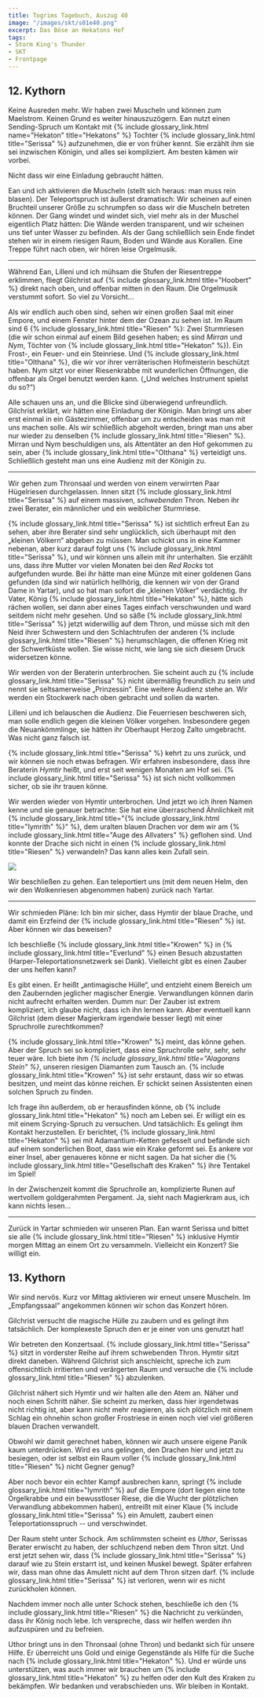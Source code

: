 ```yaml
---
title: Togrims Tagebuch, Auszug 40
image: "/images/skt/s01e40.png"
excerpt: Das Böse an Hekatons Hof
tags:
- Storm King's Thunder
- SKT
- Frontpage
---
```


## 12. Kythorn

Keine Ausreden mehr. Wir haben zwei Muscheln und können zum Maelstrom. Keinen Grund es weiter
hinauszuzögern. Ean nutzt einen Sending-Spruch um Kontakt mit
{% include glossary_link.html name="Hekaton" title="Hekatons" %} Tochter {% include glossary_link.html title="Serissa" %}
aufzunehmen, die er von früher kennt. Sie erzählt ihm sie sei inzwischen Königin, und alles sei
kompliziert. Am besten kämen wir vorbei.

Nicht dass wir eine Einladung gebraucht hätten.

Ean und ich aktivieren die Muscheln (stellt sich heraus: man muss rein blasen). Der
Teleportspruch ist äußerst dramatisch: Wir scheinen auf einen Bruchteil unserer Größe zu schrumpfen
so dass wir die Muscheln betreten können. Der Gang windet und windet sich, viel mehr als in der
Muschel eigentlich Platz hätten: Die Wände werden transparent, und wir scheinen uns tief unter
Wasser zu befinden. Als der Gang schließlich sein Ende findet stehen wir in einem riesigen Raum,
Boden und Wände aus Korallen. Eine Treppe führt nach oben, wir hören leise Orgelmusik.

---

Während Ean, Lilleni und ich mühsam die Stufen der Riesentreppe erklimmen, fliegt Gilchrist auf
{% include glossary_link.html title="Hoobert" %} direkt nach oben, und offenbar mitten in den Raum. Die Orgelmusik verstummt sofort. So viel
zu Vorsicht...

Als wir endlich auch oben sind, sehen wir einen großen Saal mit einer Empore, und einem Fenster
hinter dem der Ozean zu sehen ist. Im Raum sind 6 {% include glossary_link.html title="Riesen" %}: Zwei Sturmriesen (die wir schon einmal auf
einem Bild gesehen haben; es sind *Mirran* und *Nym*, Töchter von {% include glossary_link.html title="Hekaton" %}).
Ein Frost-, ein Feuer- und ein Steinriese. Und {% include glossary_link.html title="Olthana" %},
die wir vor ihrer verräterischen Hofmeisterin beschützt haben. Nym sitzt vor einer
Riesenkrabbe mit wunderlichen Öffnungen, die offenbar als Orgel benutzt werden kann. („Und welches
Instrument spielst du so?“)

Alle schauen uns an, und die Blicke sind überwiegend unfreundlich. Gilchrist erklärt, wir hätten
eine Einladung der Königin. Man bringt uns aber  erst einmal in ein Gästezimmer, offenbar um zu
entscheiden was man mit uns machen solle. Als wir schließlich abgeholt werden, bringt man  uns aber
nur wieder zu denselben {% include glossary_link.html title="Riesen" %}. Mirran und Nym beschuldigen uns, als Attentäter an den Hof gekommen
zu sein, aber {% include glossary_link.html title="Olthana" %} verteidigt uns. Schließlich gesteht man uns eine Audienz mit der Königin zu.

---

Wir gehen zum Thronsaal und werden von einem verwirrten Paar Hügelriesen durchgelassen. Innen sitzt
{% include glossary_link.html title="Serissa" %} auf einem massiven, *schwebenden* Thron. Neben ihr zwei Berater, ein männlicher und ein
weiblicher Sturmriese.

{% include glossary_link.html title="Serissa" %} ist sichtlich erfreut Ean zu sehen, aber ihre Berater sind sehr unglücklich, sich überhaupt
mit den „kleinen Völkern“ abgeben zu müssen. Man schickt uns in eine Kammer nebenan, aber kurz
darauf folgt uns {% include glossary_link.html title="Serissa" %}, und wir können uns allein mit ihr unterhalten. Sie erzählt uns, dass ihre
Mutter vor vielen Monaten bei den *Red Rocks* tot aufgefunden wurde. Bei ihr hätte man eine Münze
mit einer goldenen Gans gefunden (da sind wir natürlich hellhörig, die kennen wir von der Grand Dame
in Yartar), und so hat man sofort die „kleinen Völker“ verdächtig. Ihr Vater, König {% include
glossary_link.html title="Hekaton" %}, hätte sich rächen wollen, sei dann aber eines Tages einfach
verschwunden und ward seitdem nicht mehr gesehen. Und so säße {% include glossary_link.html title="Serissa" %} jetzt widerwillig auf dem
Thron, und müsse sich mit den Neid ihrer Schwestern und den Schlachtrufen der anderen {% include glossary_link.html title="Riesen" %}
herumschlagen, die offenen Krieg mit der Schwertküste wollen. Sie wisse nicht, wie lang sie sich
diesem Druck widersetzen könne.

Wir werden von der Beraterin unterbrochen. Sie scheint auch zu {% include glossary_link.html title="Serissa" %} nicht übermäßig freundlich
zu sein und nennt sie seltsamerweise „Prinzessin“. Eine weitere Audienz stehe an. Wir werden
ein Stockwerk nach oben gebracht und sollen da warten.

Lilleni und ich belauschen die Audienz. Die Feuerriesen beschweren sich, man solle endlich gegen
die kleinen Völker vorgehen. Insbesondere gegen die Neuankömmlinge, sie hätten ihr Oberhaupt Herzog Zalto
umgebracht. Was nicht ganz falsch ist.

{% include glossary_link.html title="Serissa" %} kehrt zu uns zurück, und wir können sie noch etwas befragen. Wir erfahren insbesondere, dass
ihre Beraterin *Hymtir* heißt, und erst seit wenigen Monaten am Hof sei. {% include glossary_link.html title="Serissa" %} ist sich nicht
vollkommen sicher, ob sie ihr trauen könne.

Wir werden wieder von Hymtir unterbrochen. Und jetzt wo ich ihren Namen kenne und sie genauer
betrachte: Sie hat eine überraschend Ähnlichkeit mit {% include glossary_link.html title="{% include glossary_link.html title="Iymrith" %}"
%}, dem uralten blauen Drachen vor dem wir am {% include glossary_link.html title="Auge des
Allvaters" %} geflohen sind. Und konnte der Drache sich nicht in einen {% include glossary_link.html title="Riesen" %} verwandeln? Das kann
alles kein Zufall sein.

<img src='/images/skt/iymrith.jpg' class="auto" />

Wir beschließen zu gehen. Ean teleportiert uns (mit dem neuen Helm, den wir den Wolkenriesen
abgenommen haben) zurück nach Yartar.

---

Wir schmieden Pläne: Ich bin mir sicher, dass Hymtir der blaue Drache, und damit ein Erzfeind der
{% include glossary_link.html title="Riesen" %} ist. Aber können wir das beweisen?

Ich beschließe {% include glossary_link.html title="Krowen" %} in {% include glossary_link.html
title="Everlund" %} einen Besuch abzustatten (Harper-Teleportationsnetzwerk sei Dank). Vielleicht
gibt es einen Zauber der uns helfen kann?

Es gibt einen. Er heißt „antimagische Hülle“, und entzieht einem Bereich um den Zaubernden jeglicher
magischer Energie. Verwandlungen können darin nicht aufrecht erhalten werden. Dumm nur: Der Zauber
ist extrem kompliziert, ich glaube nicht, dass ich ihn lernen kann. Aber eventuell kann Gilchrist
(dem dieser Magierkram irgendwie besser liegt) mit einer Spruchrolle zurechtkommen?

{% include glossary_link.html title="Krowen" %} meint, das könne gehen. Aber der Spruch sei so kompliziert, dass eine Spruchrolle sehr, sehr,
sehr teuer wäre. Ich biete ihm *{% include glossary_link.html title="Alagorans Stein" %}*, unseren riesigen Diamanten zum Tausch an. {% include glossary_link.html title="Krowen" %}
ist sehr erstaunt, dass wir so etwas besitzen, und meint das könne reichen. Er schickt seinen
Assistenten einen solchen Spruch zu finden.

Ich frage ihn außerdem, ob er herausfinden könne, ob {% include glossary_link.html title="Hekaton" %} noch am Leben sei. Er willigt ein es
mit einem Scrying-Spruch zu versuchen. Und tatsächlich: Es gelingt ihm Kontakt herzustellen. Er
berichtet, {% include glossary_link.html title="Hekaton" %} sei mit Adamantium-Ketten gefesselt und befände sich auf einem sonderlichen Boot,
dass wie ein Krake geformt sei. Es ankere vor einer Insel, aber genaueres könne er nicht sagen. Da
hat sicher die {% include glossary_link.html title="Gesellschaft des Kraken" %} ihre Tentakel im
Spiel!

In der Zwischenzeit kommt die Spruchrolle an, komplizierte Runen auf wertvollem goldgerahmten
Pergament. Ja, sieht nach Magierkram aus, ich kann nichts lesen...

---

Zurück in Yartar schmieden wir unseren Plan. Ean warnt Serissa und bittet sie alle {% include glossary_link.html title="Riesen" %}
inklusive Hymtir morgen Mittag an einem Ort zu versammeln. Vielleicht ein Konzert? Sie willigt ein.


## 13. Kythorn

Wir sind nervös. Kurz vor Mittag aktivieren wir erneut unsere Muscheln. Im „Empfangssaal“ angekommen
können wir schon das Konzert hören.

Gilchrist versucht die magische Hülle zu zaubern und es gelingt ihm tatsächlich. Der komplexeste
Spruch den er je einer von uns genutzt hat!

Wir betreten den Konzertsaal. {% include glossary_link.html title="Serissa" %} sitzt in vorderster Reihe auf ihrem schwebenden Thron. Hymtir
sitzt direkt daneben. Während Gilchrist sich anschleicht, spreche ich zum offensichtlich irritierten
und verärgerten Raum und versuche die {% include glossary_link.html title="Riesen" %} abzulenken.

Gilchrist nähert sich Hymtir und wir halten alle den Atem an. Näher und noch einen Schritt näher.
Sie scheint zu merken, dass hier irgendetwas nicht richtig ist, aber kann nicht mehr reagieren, als
sich plötzlich mit einem Schlag ein ohnehin schon großer Frostriese in einen noch viel viel größeren
blauen Drachen verwandelt.

Obwohl wir damit gerechnet haben, können wir auch unsere eigene Panik kaum unterdrücken. Wird es uns
gelingen, den Drachen hier und jetzt zu besiegen, oder ist selbst ein Raum voller {% include glossary_link.html title="Riesen" %} nicht
Gegner genug?

Aber noch bevor ein echter Kampf ausbrechen kann, springt {% include glossary_link.html title="Iymrith" %} auf die Empore (dort liegen eine
tote Orgelkrabbe und ein bewusstloser Riese, die die Wucht der plötzlichen Verwandlung abbekommen
haben), entreißt mit einer Klaue {% include glossary_link.html title="Serissa" %} ein Amulett, zaubert einen Teleportationsspruch -- und
verschwindet.

Der Raum steht unter Schock. Am schlimmsten scheint es *Uthor*, Serissas Berater erwischt zu haben,
der schluchzend neben dem Thron sitzt. Und erst jetzt sehen wir, dass {% include glossary_link.html title="Serissa" %} darauf wie zu Stein
erstarrt ist, und keinen Muskel bewegt. Später erfahren wir, dass man ohne das Amulett nicht auf
dem Thron sitzen darf. {% include glossary_link.html title="Serissa" %} ist verloren, wenn wir es nicht zurückholen können.

Nachdem immer noch alle unter Schock stehen, beschließe ich den {% include glossary_link.html title="Riesen" %} die Nachricht zu verkünden,
dass ihr König noch lebe. Ich verspreche, dass wir helfen werden ihn aufzuspüren und zu befreien.

Uthor bringt uns in den Thronsaal (ohne Thron) und bedankt sich für unsere Hilfe. Er überreicht uns
Gold und einige Gegenstände als Hilfe für die Suche nach {% include glossary_link.html title="Hekaton" %}. Und er würde uns unterstützen,
was auch immer wir brauchen um {% include glossary_link.html title="Hekaton" %} zu helfen oder den Kult des Kraken zu bekämpfen. Wir bedanken
und verabschieden uns. Wir bleiben in Kontakt.

